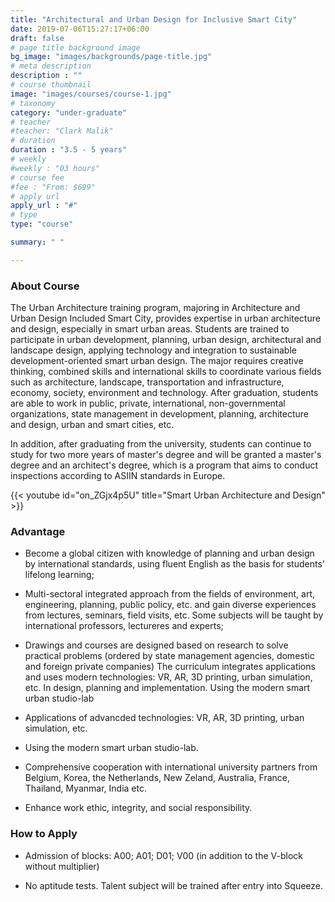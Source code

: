 ```yaml
---
title: "Architectural and Urban Design for Inclusive Smart City"
date: 2019-07-06T15:27:17+06:00
draft: false
# page title background image
bg_image: "images/backgrounds/page-title.jpg"
# meta description
description : ""
# course thumbnail
image: "images/courses/course-1.jpg"
# taxonomy
category: "under-graduate"
# teacher
#teacher: "Clark Malik"
# duration
duration : "3.5 - 5 years"
# weekly
#weekly : "03 hours"
# course fee
#fee : "From: $699"
# apply url
apply_url : "#"
# type
type: "course"

summary: " "

---
```



### About Course

The Urban Architecture training program, majoring in Architecture and Urban Design Included Smart City, provides expertise in urban architecture and design, especially in smart urban areas. Students are trained to participate in urban development, planning, urban design, architectural and landscape design, applying technology and integration to sustainable development-oriented smart urban design. The major requires creative thinking, combined skills and international skills to coordinate various fields such as architecture, landscape, transportation and infrastructure, economy, society, environment and technology. After graduation, students are able to work in public, private, international, non-governmental organizations, state management in development, planning, architecture and design, urban and smart cities, etc.


In addition, after graduating from the university, students can continue to study for two more years of master's degree and will be granted a master's degree and an architect's degree, which is a program that aims to conduct inspections according to ASIIN standards in Europe.

{{< youtube id="on_ZGjx4p5U" title="Smart Urban Architecture and Design" >}}

### Advantage

* Become a global citizen with knowledge of planning and urban design by international standards, using fluent English as the basis for students’ lifelong learning;

* Multi-sectoral integrated approach from the fields of environment, art, engineering, planning, public policy, etc. and gain diverse experiences from lectures, seminars, field visits, etc. Some subjects will be taught by international professors, lectureres and experts;

* Drawings and courses are designed based on research to solve practical problems (ordered by state management agencies, domestic and foreign private companies)
The curriculum integrates applications and uses modern technologies: VR, AR, 3D printing, urban simulation, etc. In design, planning and implementation.
Using the modern smart urban studio-lab

* Applications of advancded technologies: VR, AR, 3D printing, urban simulation, etc.

* Using the modern smart urban studio-lab.

* Comprehensive cooperation with international university partners from Belgium, Korea, the Netherlands, New Zeland, Australia, France, Thailand, Myanmar, India etc.

* Enhance work ethic, integrity, and social responsibility.



### How to Apply

* Admission of blocks: A00; A01; D01; V00 (in addition to the V-block without multiplier)

* No aptitude tests. Talent subject will be trained after entry into Squeeze.

